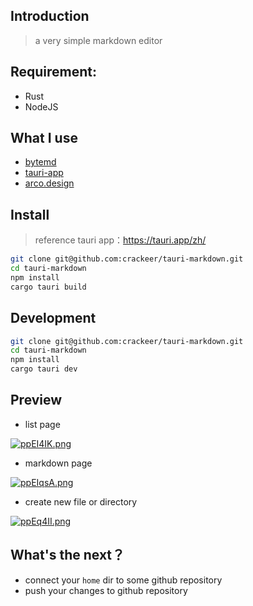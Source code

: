 
## Introduction

> a very simple markdown editor

## Requirement:

- Rust
- NodeJS

## What I use

- [bytemd](https://github.com/bytedance/bytemd)
- [tauri-app](https://tauri.app)
- [arco.design](https://arco.design/react/components/icon)

## Install

> reference tauri app：https://tauri.app/zh/

```bash
git clone git@github.com:crackeer/tauri-markdown.git
cd tauri-markdown
npm install
cargo tauri build
```

## Development

```bash
git clone git@github.com:crackeer/tauri-markdown.git
cd tauri-markdown
npm install
cargo tauri dev
```

##  Preview
- list page

[![ppEI4IK.png](https://s1.ax1x.com/2023/03/05/ppEI4IK.png)](https://imgse.com/i/ppEI4IK)

- markdown page

[![ppEIqsA.png](https://s1.ax1x.com/2023/03/05/ppEIqsA.png)](https://imgse.com/i/ppEIqsA)

- create new file or directory

[![ppEq4II.png](https://s1.ax1x.com/2023/03/05/ppEq4II.png)](https://imgse.com/i/ppEq4II)

## What's the next？

- connect your `home` dir to some github repository 
- push your changes to github repository
